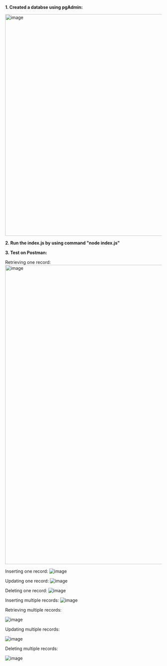 **1. Created a databse using pgAdmin:**

<img width="711" alt="image" src="https://github.com/VedikaSingh1/API-Query-from-DB/assets/144081124/ba6d1cd4-8673-44fa-977d-7ef1751b4162">

**2. Run the index.js by using command "node index.js"**

**3. Test on Postman:**

Retrieving one record:
<img width="960" alt="image" src="https://github.com/VedikaSingh1/API-Query-from-DB/assets/144081124/d8cf8fb5-9f01-4503-a425-aa94d48109e1">



Inserting one record:
![image](https://github.com/VedikaSingh1/API-Query-from-DB/assets/144081124/803fe2ea-1003-4e40-a33a-2b93d8b1896f)



Updating one record:
![image](https://github.com/VedikaSingh1/API-Query-from-DB/assets/144081124/1955f5d1-2382-49f4-8fd5-9ca9b56b3b35)



Deleting one record:
![image](https://github.com/VedikaSingh1/API-Query-from-DB/assets/144081124/3931f361-85c3-4c2f-883f-66844366ac39)



Inserting multiple records:
![image](https://github.com/VedikaSingh1/API-Query-from-DB/assets/144081124/64e4fc94-e2bb-4e30-8454-ced99ff43247)



Retrieving multiple records:

![image](https://github.com/VedikaSingh1/API-Query-from-DB/assets/144081124/c5049b80-f67c-4bb4-97ac-4828c44db9ca)



Updating multiple records:

![image](https://github.com/VedikaSingh1/API-Query-from-DB/assets/144081124/d53385dd-a416-4911-a36d-4c66e6bcf94d)



Deleting multiple records:

![image](https://github.com/VedikaSingh1/API-Query-from-DB/assets/144081124/536916fd-6026-45f4-8bab-993b5432a458)



